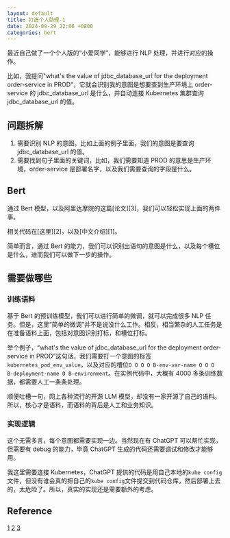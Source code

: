 ```yaml
---
layout: default
title: 打造个人助理-1
date: 2024-09-29 22:06 +0800
categories: bert
---
```


最近自己做了一个个人版的“小爱同学”，能够进行 NLP 处理，并进行对应的操作。

比如，我提问"what's the value of jdbc_database_url for the deployment order-service in PROD"，它就会识别我的意图是想要查到生产环境上 order-service 的 jdbc_database_url 是什么，并自动连接 Kubernetes 集群查询 jdbc_database_url 的值。

## 问题拆解

1. 需要识别 NLP 的意图。比如上面的例子里面，我们的意图是要查询 jdbc_database_url 的值。
2. 需要找到句子里面的关键词，比如，我们需要知道 PROD 的意思是生产环境，order-service 是部署名字，以及我们需要查询的字段是什么。

## Bert

通过 Bert 模型，以及阿里达摩院的这篇[论文][3]，我们可以轻松实现上面的两件事。

相关代码在[这里][2]，以及[中文介绍][1]。

简单而言，通过 Bert 的能力，我们可以识别出语句的意图是什么，以及每个槽位是什么，进而我们可以做下一步的操作。

## 需要做哪些

### 训练语料

基于 Bert 的预训练模型，我们可以进行简单的微调，就可以完成很多 NLP 任务。但是，这里“简单的微调”并不是说没什么工作。相反，相当繁杂的人工任务是在准备语料上面，包括对意图识别打标，和槽位打标。

举个例子，“what's the value of jdbc_database_url for the deployment order-service in PROD”这句话，我们需要打一个意图的标签`kubernetes_pod_env_value`，以及对应的槽位`O O O O B-env-var-name O O O B-deployment-name O B-environment`。在实例代码中，大概有 4000 多条训练数据，都需要人工一条条处理。

顺便吐槽一句，网上各种流行的开源 LLM 模型，却没有一家开源了自己的语料。所以，核心才是语料，而语料的背后是人工和业务知识。

### 实现逻辑

这个无需多言，每个意图都需要实现一边。当然现在有 ChatGPT 可以帮忙实现，但需要有 debug 的能力，毕竟 ChatGPT 生成的代码还需要调试和修改才能够用。

我这里需要连接 Kubernetes，ChatGPT 提供的代码是用自己本地的`kube config`文件，但没有谁会真的把自己的`kube config`文件提交到代码仓库，然后部署上去的，太危险了。所以，真实的实现还是需要额外的考虑。

## Reference

[1](https://zhuanlan.zhihu.com/p/520836494)
[2](https://github.com/monologg/JointBERT/tree/master)
[3](https://arxiv.org/abs/1902.10909)
